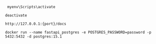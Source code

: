 ```
 myenv\Scripts\activate
```
```
deactivate
```
```
http://127.0.0.1:{port}/docs 
```
```
docker run --name fastapi_postgres -e POSTGRES_PASSWORD=password -p 5432:5432 -d postgres:15.1 
```